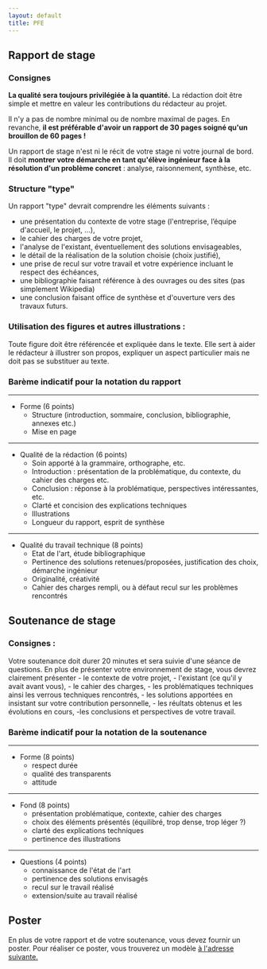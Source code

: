 ```yaml
---
layout: default
title: PFE
---
```


## Rapport de stage

### Consignes

**La qualité sera toujours privilégiée à la quantité.** La rédaction doit être simple et mettre en valeur les contributions du rédacteur au projet.

Il n'y a pas de nombre minimal ou de nombre maximal de pages. En revanche, **il est préférable d'avoir un rapport de 30 pages soigné qu'un brouillon de 60 pages !**

Un rapport de stage n'est ni le récit de votre stage ni votre journal de bord. Il doit **montrer votre démarche en tant qu'élève ingénieur face à la résolution d'un problème concret** : analyse, raisonnement, synthèse, etc.

### Structure "type"
Un rapport "type" devrait comprendre les éléments suivants :
- une présentation du contexte de votre stage (l'entreprise, l’équipe d'accueil, le projet, ...),
- le cahier des charges de votre projet,
- l'analyse de l'existant, éventuellement des solutions envisageables,
- le détail de la réalisation de la solution choisie (choix justifié),
- une prise de recul sur votre travail et votre expérience incluant le respect des échéances,
- une bibliographie faisant référence à des ouvrages ou des sites (pas simplement Wikipedia)
- une conclusion faisant office de synthèse et d'ouverture vers des travaux futurs.


### Utilisation des figures et autres illustrations :
Toute figure doit être référencée et expliquée dans le texte. Elle sert à aider le rédacteur à illustrer son propos, expliquer un aspect particulier mais ne doit pas se substituer au texte.

### Barème indicatif pour la notation du rapport

---
* Forme (6 points)
    - Structure (introduction, sommaire, conclusion, bibliographie, annexes etc.)
    - Mise en page

---
* Qualité de la rédaction (6 points)
    - Soin apporté à la grammaire, orthographe, etc.
    - Introduction : présentation de la problématique, du contexte, du cahier des charges etc.
    - Conclusion : réponse à la problématique, perspectives intéressantes, etc.
    - Clarté et concision des explications techniques
    - Illustrations
    - Longueur du rapport, esprit de synthèse

---
* Qualité du travail technique (8 points)
    - Etat de l'art, étude bibliographique
    - Pertinence des solutions retenues/proposées, justification des choix, démarche ingénieur
    - Originalité, créativité
    - Cahier des charges rempli, ou à défaut recul sur les problèmes rencontrés

## Soutenance de stage

### Consignes :

Votre soutenance doit durer 20 minutes et sera suivie d'une séance de questions.
En plus de présenter votre environnement de stage, vous devrez clairement présenter 
    - le contexte de votre projet,
    - l'existant (ce qu'il y avait avant vous),
    - le cahier des charges,
    - les problématiques techniques ainsi les verrous techniques rencontrés,
    - les solutions apportées en insistant sur votre contribution personnelle,
    - les réultats obtenus et les évolutions en cours,
    -les conclusions et perspectives de votre travail.
    



### Barème indicatif pour la notation de la soutenance
---
* Forme (8 points)
    - respect durée
    - qualité des transparents
    - attitude

---
* Fond (8 points)
    - présentation problématique, contexte, cahier des  charges
    - choix des éléments présentés (équilibré, trop dense, trop léger ?)
    - clarté des explications techniques
    - pertinence des illustrations

---
* Questions (4 points)
    - connaissance de l'état de l'art
    - pertinence des solutions envisagés
    - recul sur le travail réalisé
    - extension/suite au travail réalisé
    
## Poster

En plus de votre rapport et de votre soutenance, vous devez fournir un poster.
Pour réaliser ce poster, vous trouverez un modèle [à l'adresse suivante.](/assets/cours/PFE/Modele_Poster_PFE.ppt)


